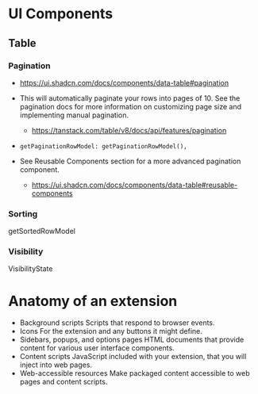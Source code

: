 # UI Components

## Table

### Pagination
- https://ui.shadcn.com/docs/components/data-table#pagination
- This will automatically paginate your rows into pages of 10. See the pagination docs for more information on customizing page size and implementing manual pagination.
    - https://tanstack.com/table/v8/docs/api/features/pagination
- `getPaginationRowModel: getPaginationRowModel(), `

- See Reusable Components section for a more advanced pagination component.
    - https://ui.shadcn.com/docs/components/data-table#reusable-components

### Sorting
getSortedRowModel

### Visibility
VisibilityState

# Anatomy of an extension
- Background scripts
    Scripts that respond to browser events.
- Icons
    For the extension and any buttons it might define.
- Sidebars, popups, and options pages
    HTML documents that provide content for various user interface components.
- Content scripts
    JavaScript included with your extension, that you will inject into web pages.
- Web-accessible resources
    Make packaged content accessible to web pages and content scripts.


